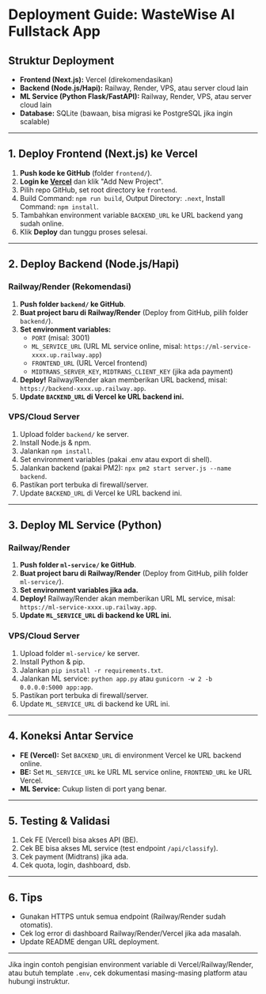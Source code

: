 # Deployment Guide: WasteWise AI Fullstack App

## Struktur Deployment
- **Frontend (Next.js):** Vercel (direkomendasikan)
- **Backend (Node.js/Hapi):** Railway, Render, VPS, atau server cloud lain
- **ML Service (Python Flask/FastAPI):** Railway, Render, VPS, atau server cloud lain
- **Database:** SQLite (bawaan, bisa migrasi ke PostgreSQL jika ingin scalable)

---

## 1. Deploy Frontend (Next.js) ke Vercel
1. **Push kode ke GitHub** (folder `frontend/`).
2. **Login ke [Vercel](https://vercel.com/)** dan klik "Add New Project".
3. Pilih repo GitHub, set root directory ke `frontend`.
4. Build Command: `npm run build`, Output Directory: `.next`, Install Command: `npm install`.
5. Tambahkan environment variable `BACKEND_URL` ke URL backend yang sudah online.
6. Klik **Deploy** dan tunggu proses selesai.

---

## 2. Deploy Backend (Node.js/Hapi)
### Railway/Render (Rekomendasi)
1. **Push folder `backend/` ke GitHub**.
2. **Buat project baru di Railway/Render** (Deploy from GitHub, pilih folder `backend/`).
3. **Set environment variables:**
   - `PORT` (misal: 3001)
   - `ML_SERVICE_URL` (URL ML service online, misal: `https://ml-service-xxxx.up.railway.app`)
   - `FRONTEND_URL` (URL Vercel frontend)
   - `MIDTRANS_SERVER_KEY`, `MIDTRANS_CLIENT_KEY` (jika ada payment)
4. **Deploy!** Railway/Render akan memberikan URL backend, misal: `https://backend-xxxx.up.railway.app`.
5. **Update `BACKEND_URL` di Vercel ke URL backend ini.**

### VPS/Cloud Server
1. Upload folder `backend/` ke server.
2. Install Node.js & npm.
3. Jalankan `npm install`.
4. Set environment variables (pakai .env atau export di shell).
5. Jalankan backend (pakai PM2): `npx pm2 start server.js --name backend`.
6. Pastikan port terbuka di firewall/server.
7. Update `BACKEND_URL` di Vercel ke URL backend ini.

---

## 3. Deploy ML Service (Python)
### Railway/Render
1. **Push folder `ml-service/` ke GitHub**.
2. **Buat project baru di Railway/Render** (Deploy from GitHub, pilih folder `ml-service/`).
3. **Set environment variables jika ada.**
4. **Deploy!** Railway/Render akan memberikan URL ML service, misal: `https://ml-service-xxxx.up.railway.app`.
5. **Update `ML_SERVICE_URL` di backend ke URL ini.**

### VPS/Cloud Server
1. Upload folder `ml-service/` ke server.
2. Install Python & pip.
3. Jalankan `pip install -r requirements.txt`.
4. Jalankan ML service: `python app.py` atau `gunicorn -w 2 -b 0.0.0.0:5000 app:app`.
5. Pastikan port terbuka di firewall/server.
6. Update `ML_SERVICE_URL` di backend ke URL ini.

---

## 4. Koneksi Antar Service
- **FE (Vercel):** Set `BACKEND_URL` di environment Vercel ke URL backend online.
- **BE:** Set `ML_SERVICE_URL` ke URL ML service online, `FRONTEND_URL` ke URL Vercel.
- **ML Service:** Cukup listen di port yang benar.

---

## 5. Testing & Validasi
1. Cek FE (Vercel) bisa akses API (BE).
2. Cek BE bisa akses ML service (test endpoint `/api/classify`).
3. Cek payment (Midtrans) jika ada.
4. Cek quota, login, dashboard, dsb.

---

## 6. Tips
- Gunakan HTTPS untuk semua endpoint (Railway/Render sudah otomatis).
- Cek log error di dashboard Railway/Render/Vercel jika ada masalah.
- Update README dengan URL deployment.

---

Jika ingin contoh pengisian environment variable di Vercel/Railway/Render, atau butuh template `.env`, cek dokumentasi masing-masing platform atau hubungi instruktur.
